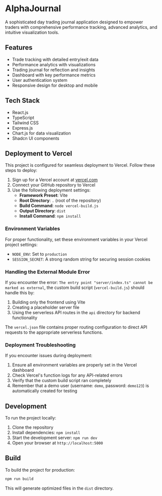 # AlphaJournal

A sophisticated day trading journal application designed to empower traders with comprehensive performance tracking, advanced analytics, and intuitive visualization tools.

## Features

- Trade tracking with detailed entry/exit data
- Performance analytics with visualizations
- Trading journal for reflection and insights
- Dashboard with key performance metrics
- User authentication system
- Responsive design for desktop and mobile

## Tech Stack

- React.js
- TypeScript
- Tailwind CSS
- Express.js
- Chart.js for data visualization
- Shadcn UI components

## Deployment to Vercel

This project is configured for seamless deployment to Vercel. Follow these steps to deploy:

1. Sign up for a Vercel account at [vercel.com](https://vercel.com)
2. Connect your GitHub repository to Vercel
3. Use the following deployment settings:
   - **Framework Preset**: Vite
   - **Root Directory**: `.` (root of the repository)
   - **Build Command**: `node vercel-build.js`
   - **Output Directory**: `dist`
   - **Install Command**: `npm install`

### Environment Variables

For proper functionality, set these environment variables in your Vercel project settings:

- `NODE_ENV`: Set to `production`
- `SESSION_SECRET`: A strong random string for securing session cookies

### Handling the External Module Error

If you encounter the error: `The entry point "server/index.ts" cannot be marked as external`, the custom build script (`vercel-build.js`) should handle this by:

1. Building only the frontend using Vite
2. Creating a placeholder server file 
3. Using the serverless API routes in the `api` directory for backend functionality

The `vercel.json` file contains proper routing configuration to direct API requests to the appropriate serverless functions.

### Deployment Troubleshooting

If you encounter issues during deployment:

1. Ensure all environment variables are properly set in the Vercel dashboard
2. Check Vercel's function logs for any API-related errors
3. Verify that the custom build script ran completely
4. Remember that a demo user (username: `demo`, password: `demo123`) is automatically created for testing

## Development

To run the project locally:

1. Clone the repository
2. Install dependencies: `npm install`
3. Start the development server: `npm run dev`
4. Open your browser at `http://localhost:5000`

## Build

To build the project for production:

```bash
npm run build
```

This will generate optimized files in the `dist` directory.